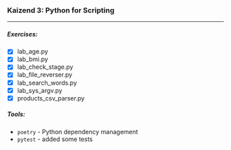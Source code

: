 ### Kaizend 3: Python for Scripting
---
##### Exercises:
- [x] lab_age.py
- [x] lab_bmi.py
- [x] lab_check_stage.py
- [x] lab_file_reverser.py
- [x] lab_search_words.py
- [x] lab_sys_argv.py
- [x] products_csv_parser.py 

##### Tools:
- `poetry` - Python dependency management
- `pytest` - added some tests

